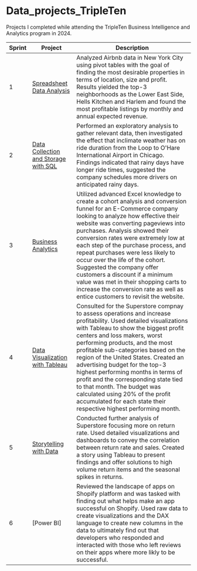 # Data_projects_TripleTen

Projects I completed while attending the TripleTen Business Intelligence and Analytics program in 2024.


| Sprint | Project | Description   |
|-------------|-------------|-------------|
| 1 | [Spreadsheet Data Analysis](https://github.com/jake-wise/Data-projects_TripleTen/tree/main/Sprint%201%20Project) | Analyzed Airbnb data in New York City using pivot tables with the goal of finding the most desirable properties in terms of location, size and profit. Results yielded the top-3 neighborhoods as the Lower East Side, Hells Kitchen and Harlem and found the most profitable listings by monthly and annual expected revenue. |
| 2 | [Data Collection and Storage with SQL](https://tripleten.com/trainer/bi-analyst/lesson/32ddb20e-3ada-4aea-88d7-3ba42f2bd09c/task/b71ea9f7-de8c-4574-a13a-4a053562abec/) | Performed an exploratory analysis to gather relevant data, then investigated the effect that inclimate weather has on ride duration from the Loop to O'Hare International Airport in Chicago. Findings indicated that rainy days have longer ride times, suggested the company schedules more drivers on anticipated rainy days. |
| 3 | [Business Analytics](https://docs.google.com/spreadsheets/d/1RcYERi2I4XzXuIAlcRxKrT2ZAll2nhKdTPpWgnoNuAg/edit?gid=38637670#gid=38637670) | Utilized advanced Excel knowledge to create a cohort analysis and conversion funnel for an E-Commerce company looking to analyze how effective their website was converting pageviews into purchases. Analysis showed their conversion rates were extremely low at each step of the purchase process, and repeat purchases were less likely to occur over the life of the cohort. Suggested the company offer customers a discount if a minimum value was met in their shopping carts to increase the conversion rate as well as entice customers to revisit the website. |
| 4 | [Data Visualization with Tableau](https://public.tableau.com/app/profile/jacob.wise3346/viz/JakeWise_Superstore_Project_Final/Avg_ProfitvReturnRatebyState) | Consulted for the Superstore compnay to assess operations and increase profitability. Used detailed visualizations with Tableau to show the biggest profit centers and loss makers, worst performing products, and the most profitable sub-categories based on the region of the United States. Created an advertising budget for the top-3 highest performing months in terms of profit and the corresponding state tied to that month. The budget was calculated using 20% of the profit accumulated for each state their respective highest performing month. |
| 5 | [Storytelling with Data](https://public.tableau.com/app/profile/jacob.wise3346/viz/Sprint5Project__JakeWise/SuperstoreReturnRateFindings) | Conducted further analysis of Superstore focusing more on return rate. Used detailed visualizations and dashboards to convey the correlation between return rate and sales. Created a story using Tableau to present findings and offer solutions to high volume return items and the seasonal spikes in returns. |
| 6 | [Power BI] | Reviewed the landscape of apps on Shopify platform and was tasked with finding out what helps make an app successful on Shopify. Used raw data to create visualizations and the DAX language to create new columns in the data to ultimately find out that developers who responded and interacted with those who left reviews on their apps where more likly to be successful. | 
